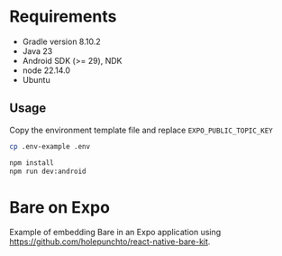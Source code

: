 # Requirements

- Gradle version 8.10.2
- Java 23
- Android SDK (>= 29), NDK
- node 22.14.0
- Ubuntu

## Usage

Copy the environment template file and replace `EXPO_PUBLIC_TOPIC_KEY`

```sh
cp .env-example .env
```

```sh
npm install
npm run dev:android
```

# Bare on Expo

Example of embedding Bare in an Expo application using <https://github.com/holepunchto/react-native-bare-kit>.
